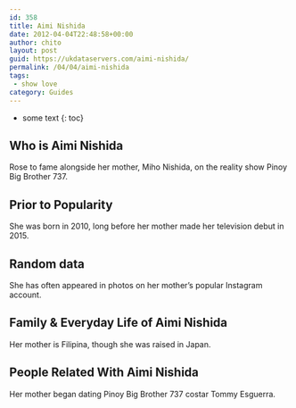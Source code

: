 ```yaml
---
id: 358
title: Aimi Nishida
date: 2012-04-04T22:48:58+00:00
author: chito
layout: post
guid: https://ukdataservers.com/aimi-nishida/
permalink: /04/04/aimi-nishida
tags:
 - show love
category: Guides
---
```


* some text
{: toc}


## Who is  Aimi Nishida



Rose to fame alongside her mother, Miho Nishida, on the reality show Pinoy Big Brother 737. 

      
      
      
## Prior to Popularity 



She was born in 2010, long before her mother made her television debut in 2015. 

      
      
      
## Random data 



She has often appeared in photos on her mother&#8217;s popular Instagram account. 

      
      
      
## Family & Everyday Life of Aimi Nishida



Her mother is Filipina, though she was raised in Japan. 

      
      
      
## People Related With  Aimi Nishida



Her mother began dating Pinoy Big Brother 737 costar Tommy Esguerra. 

      
    
  



    
    
  
